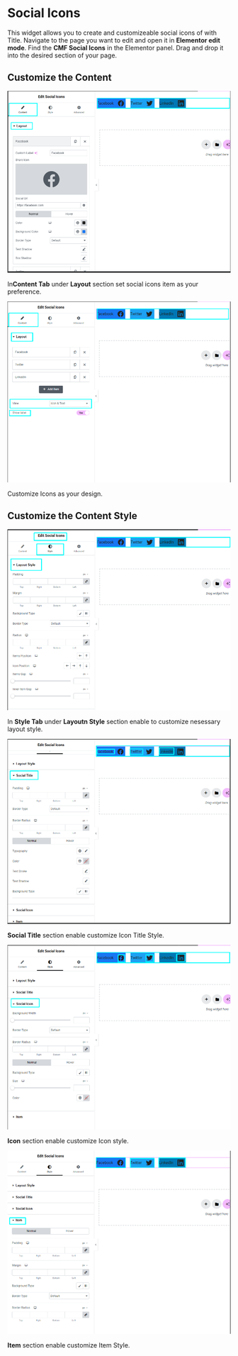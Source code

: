 # Social Icons

This widget allows you to create and customizeable social icons of with Title. Navigate to the page you want to edit and open it in **Elementor edit mode**. Find the **CMF Social Icons** in the Elementor panel. Drag and drop it into the desired section of your page.

## Customize the Content

<p class="cxf--img-wrapper">
    <img src="/assets/framework/images/widgets/general-elements/social-icons/social_icons_1.png" alt="social icon">
</p>

In**Content Tab** under **Layout** section set social icons item as your preference.

<p class="cxf--img-wrapper">
    <img src="/assets/framework/images/widgets/general-elements/social-icons/social_icons_2.png" alt="social icon">
</p>

Customize Icons as your design.

## Customize the Content Style

<p class="cxf--img-wrapper">
    <img src="/assets/framework/images/widgets/general-elements/social-icons/social_icons_3.png" alt="social icon">
</p>

 In **Style Tab** under **Layoutn Style** section enable to customize nesessary layout style.    

<p class="cxf--img-wrapper">
    <img src="/assets/framework/images/widgets/general-elements/social-icons/social_icons_4.png" alt="social icon">
</p>

**Social Title** section enable customize Icon Title Style.

<p class="cxf--img-wrapper">
    <img src="/assets/framework/images/widgets/general-elements/social-icons/social_icons_5.png" alt="social icon">
</p>

**Icon** section enable customize Icon style.

<p class="cxf--img-wrapper">
    <img src="/assets/framework/images/widgets/general-elements/social-icons/social_icons_6.png" alt="social icon">
</p>

**Item** section enable customize Item Style.
